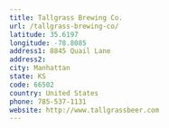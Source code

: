 ```yaml
---
title: Tallgrass Brewing Co.
url: /tallgrass-brewing-co/
latitude: 35.6197
longitude: -78.8085
address1: 8845 Quail Lane
address2: 
city: Manhattan
state: KS
code: 66502
country: United States
phone: 785-537-1131
website: http://www.tallgrassbeer.com
---
```


